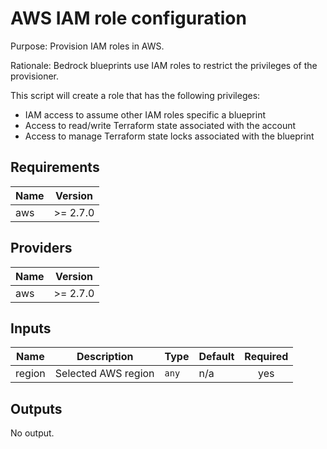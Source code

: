 # AWS IAM role configuration

Purpose: Provision IAM roles in AWS.

Rationale: Bedrock blueprints use IAM roles to restrict the privileges of the provisioner.

This script will create a role that has the following privileges:

* IAM access to assume other IAM roles specific a blueprint
* Access to read/write Terraform state associated with the account
* Access to manage Terraform state locks associated with the blueprint

## Requirements

| Name | Version |
|------|---------|
| aws | >= 2.7.0 |

## Providers

| Name | Version |
|------|---------|
| aws | >= 2.7.0 |

## Inputs

| Name | Description | Type | Default | Required |
|------|-------------|------|---------|:--------:|
| region | Selected AWS region | `any` | n/a | yes |

## Outputs

No output.


